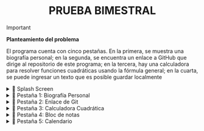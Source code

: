 <h1 align='center'> 
 PRUEBA BIMESTRAL 
</h1>

> [!IMPORTANT]
> **Planteamiento del problema**
>
> El programa cuenta con cinco pestañas. En la primera, se muestra una biografía personal; en la segunda, se encuentra un enlace a GitHub que dirige al repositorio de este programa; en la tercera, hay una calculadora para resolver funciones cuadráticas usando la fórmula general; en la cuarta, se puede ingresar un texto que es posible guardar localmente


<details>
  <summary>🧩 Splash Screen</summary>
  
  
>   -  Muestra información personal detallada sobre el autor o el usuario del programa.

  <img src = 'https://github.com/user-attachments/assets/6fd175a6-c4bb-4fe2-abf8-bde6db9920db' width='300'>

  <img src = 'https://github.com/user-attachments/assets/976e8bc5-a33a-40d9-8598-f4f7582beff7' width='300'>

</details>

<details>
  <summary>🧩 Pestaña 1: Biografía Personal </summary>
  
  
>   -  Muestra información personal detallada sobre el autor o el usuario del programa.

  <img src = 'https://github.com/user-attachments/assets/633738ef-5e09-4fb1-be61-25b4b5a57313' width='300'>

</details>

<details>
  <summary>🧩 Pestaña 2: Enlace de Git </summary>
  
>   - Contiene un enlace que dirige al repositorio de GitHub donde se encuentra alojado el código fuente de este programa.

  <img src = 'https://github.com/user-attachments/assets/b6a73c11-52eb-43e8-8458-2697713e01cd' width='300'>


</details>

<details>
  <summary>🧩 Pestaña 3: Calculadora Cuadrática </summary>
  
>   - Proporciona una calculadora que permite resolver funciones cuadráticas utilizando la fórmula general.

  <img src = 'https://github.com/user-attachments/assets/0ce8d3be-0c75-4a45-8ddb-036b81d95932' width='300'>

</details>


<details>
  <summary>🧩 Pestaña 4: Bloc de notas </summary>
  
>   - Permite ingresar un texto que se puede guardar localmente en el dispositivo.

  <img src = 'https://github.com/user-attachments/assets/61d9f5e5-2d3b-41ac-bbbc-d7abeae2fe36' width='300'>


</details>


<details> 
    <summary>🧩 Pestaña 5: Calendario </summary>
  
>   - Permite al usuario seleccionar una fecha de un mes y otra de un mes diferente, calculando la diferencia en días entre ambas fechas.

  <img src='https://github.com/user-attachments/assets/ad4437c8-847f-4133-8c27-8a501ac8f492' width='300px'>
</details>



